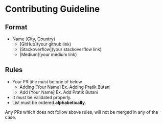 # Contributing Guideline

## Format
 - Name (City, Country)
   - [GitHub](your github link)
   - [Stackoverflow](your stackoverflow link)
   - [Medium](your medium link)
   
 ## Rules
 
 - Your PR title must be one of below
   - Adding [Your Name] Ex. Adding Pratik Butani
   - Add [Your Name] Ex. Add Pratik Butani
 - It must be validated properly.
 - List must be ordered **alphabetically**.
 
 Any PRs which does not follow above rules, will not be merged in any of the case.
